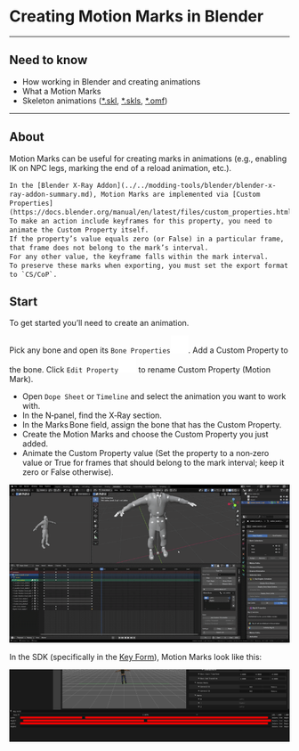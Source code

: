 # Creating Motion Marks in Blender

___

## Need to know

- How working in Blender and creating animations
- What a Motion Marks
- Skeleton animations ([*.skl](../../reference/file-formats/animations/skl-skls.md), [*.skls](../../reference/file-formats/animations/skl-skls.md), [*.omf](../../reference/file-formats/animations/omf.md))

___

## About

Motion Marks can be useful for creating marks in animations (e.g., enabling IK on NPC legs, marking the end of a reload animation, etc.).

```admonish info
In the [Blender X‑Ray Addon](../../modding-tools/blender/blender-x-ray-addon-summary.md), Motion Marks are implemented via [Custom Properties](https://docs.blender.org/manual/en/latest/files/custom_properties.html).
To make an action include keyframes for this property, you need to animate the Custom Property itself.
If the property’s value equals zero (or False) in a particular frame, that frame does not belong to the mark’s interval.
For any other value, the keyframe falls within the mark interval.
To preserve these marks when exporting, you must set the export format to `CS/CoP`.
```

## Start

To get started you’ll need to create an animation.

Pick any bone and open its `Bone Properties`![alt text svg-icon](../../assets/icons/blender/bone.svg). Add a Custom Property to the bone. Click `Edit Property`![alt text svg-icon](../../assets/icons/blender/preferences.svg) to rename Custom Property (Motion Mark).

- Open `Dope Sheet` or `Timeline` and select the animation you want to work with.
- In the N‑panel, find the X‑Ray section.
- In the Marks Bone field, assign the bone that has the Custom Property.
- Create the Motion Marks and choose the Custom Property you just added.
- Animate the Custom Property value (Set the property to a non‑zero value or True for frames that should belong to the mark interval; keep it zero or False otherwise).

![alt text centered](assets/gifs/creating-motion-mark-example.gif)

In the SDK (specifically in the [Key Form](../../modding-tools/sdk/actor-editor/windows/key-form.md)), Motion Marks look like this:

![alt text centered](assets/images/motion-marks-in-sdk.png)

